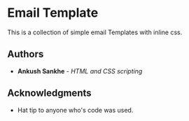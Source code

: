 # Email Template

This is a collection of simple email Templates with inline css.

## Authors

* **Ankush Sankhe** - *HTML and CSS scripting* 

## Acknowledgments

* Hat tip to anyone who's code was used.
